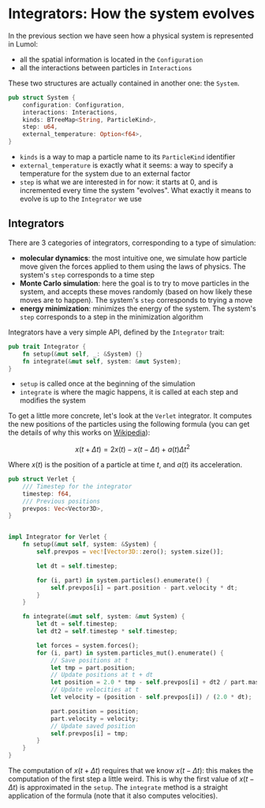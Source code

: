 # Integrators: How the system evolves

In the previous section we have seen how a physical system is represented in Lumol:
* all the spatial information is located in the `Configuration`
* all the interactions between particles in `Interactions`

These two structures are actually contained in another one: the `System`.

```rust
pub struct System {
    configuration: Configuration,
    interactions: Interactions,
    kinds: BTreeMap<String, ParticleKind>,
    step: u64,
    external_temperature: Option<f64>,
}
```

* `kinds` is a way to map a particle name to its `ParticleKind` identifier
* `external_temperature` is exactly what it seems: a way to specify a temperature 
for the system due to an external factor
* `step` is what we are interested in for now: it starts at 0, and is incremented 
every time the system "evolves". What exactly it means to evolve is up to the `Integrator`
we use

## Integrators

There are 3 categories of integrators, corresponding to a type of simulation:
* **molecular dynamics**: the most intuitive one, we simulate how particle move given
the forces applied to them using the laws of physics. The system's `step` corresponds
to a time step
* **Monte Carlo simulation**: here the goal is to try to move particles in the system, and 
accepts these moves randomly (based on how likely these moves are to happen). The system's 
`step` corresponds to trying a move
* **energy minimization**: minimizes the energy of the system. The system's 
`step` corresponds to a step in the minimization algorithm

Integrators have a very simple API, defined by the `Integrator` trait:

```rust
pub trait Integrator {
    fn setup(&mut self, _: &System) {}
    fn integrate(&mut self, system: &mut System);
}
```

* `setup` is called once at the beginning of the simulation
* `integrate` is where the magic happens, it is called at each step and 
modifies the system

To get a little more concrete, let's look at the `Verlet` integrator. It 
computes the new positions of the particles using the following formula
(you can get the details of why this works on [Wikipedia][wiki-verlet]):

$$ 
x(t + \Delta t) = 2 x(t) - x(t - \Delta t) + a(t) \Delta t^2
$$

Where $x(t)$ is the position of a particle at time $t$, and $a(t)$ its
acceleration.

[wiki-verlet]: https://en.wikipedia.org/wiki/Verlet_integration

```rust
pub struct Verlet {
    /// Timestep for the integrator
    timestep: f64,
    /// Previous positions
    prevpos: Vec<Vector3D>,
}


impl Integrator for Verlet {
    fn setup(&mut self, system: &System) {
        self.prevpos = vec![Vector3D::zero(); system.size()];

        let dt = self.timestep;

        for (i, part) in system.particles().enumerate() {
            self.prevpos[i] = part.position - part.velocity * dt;
        }
    }

    fn integrate(&mut self, system: &mut System) {
        let dt = self.timestep;
        let dt2 = self.timestep * self.timestep;

        let forces = system.forces();
        for (i, part) in system.particles_mut().enumerate() {
            // Save positions at t
            let tmp = part.position;
            // Update positions at t + dt
            let position = 2.0 * tmp - self.prevpos[i] + dt2 / part.mass * forces[i];
            // Update velocities at t
            let velocity = (position - self.prevpos[i]) / (2.0 * dt);

            part.position = position;
            part.velocity = velocity;
            // Update saved position
            self.prevpos[i] = tmp;
        }
    }
}
```

The computation of $x(t + \Delta t)$ requires that we know $x(t - \Delta t)$: this 
makes the computation of the first step a little weird. This is why the first value
of $x(t - \Delta t)$ is approximated in the `setup`. The `integrate` method is 
a straight application of the formula (note that it also computes velocities).